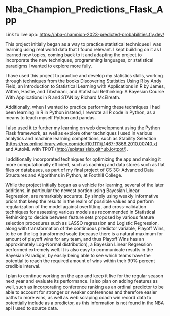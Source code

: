 # Nba_Champion_Predictions_Flask_App

Link to live app: https://nba-champion-2023-predicted-probabilities.fly.dev/


This project initially began as a way to practice statistical techniques I was learning using real world data that I found relevant. I kept building on it as I learned new topics, coming back to it and adapting the project to incorporate the new techniques, programming languages, or statistical paradigms I wanted to explore more fully. 

I have used this project to practice and develop my statistics skills, working through techniques from the books Discovering Statistics Using R by Andy Field, an Introduction to Statistical Learning with Applications in R by James, Witten, Hastie, and Tibshirani, and Statistical Rethinking: A Bayesian Course With Applications in R and STAN by Richard McElreath. 

Additionally, when I wanted to practice performing these techniques I had been learning in R in Python instead, I rewrote all R code in Python, as a means to teach myself Python and pandas. 

I also used it to further my learning on web development using the Python Flask framework, as well as explore other techniques I used in various analytics and machine learning competitions, such as Stability Selection (https://rss.onlinelibrary.wiley.com/doi/10.1111/j.1467-9868.2010.00740.x) and  AutoML with TPOT (http://epistasislab.github.io/tpot/). 

I additionally incorporated techniques for optimizing the app and making it more computationally efficient, such as caching and data stores such as flat files or databases, as part of my final project of CS 3C: Advanced Data Structures and Algorithms in Python, at Foothill College. 

While the project initially began as a vehicle for learning, several of the later additions, in particular the newest portion using Bayesian Linear Regression, are remarkably accurate. By simply using weakly informative priors that keep the results in the realm of possible values and perform regularization of the model against overfitting, and cross-validation techniques for assessing various models as recommended in Statistical Rethinking to decide between feature sets proposed by various feature selection procedures such as LASSO regression and Logistic Regression, along with transformation of the continuous predictor variable, Playoff Wins, to be on the log transformed scale (because there is a natural maximum for amount of playoff wins for any team, and thus Playoff Wins has an approximately Log-Normal distribution), a Bayesian Linear Regression performed extremely well. It is also easy to communicate results in the Bayesian Paradigm, by easily being able to see which teams have the potential to reach the required amount of wins within their 99% percent credible interval. 

I plan to continue working on the app and keep it live for the regular season next year and evaluate its performance. I also plan on adding features as well, such as incorporating conference ranking as an ordinal predictor to be able to account for stronger or weaker conferences and therefore easier paths to more wins, as well as web scraping coach win record data to potentially include as a predictor, as this information is not found in the NBA api I used to source data. 
